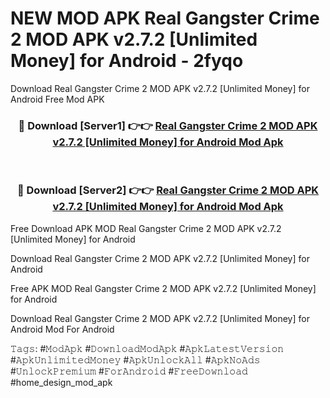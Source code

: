 # NEW MOD APK Real Gangster Crime 2 MOD APK v2.7.2 [Unlimited Money] for Android - 2fyqo
Download Real Gangster Crime 2 MOD APK v2.7.2 [Unlimited Money] for Android Free Mod APK

<div align="center">
<h3>🔴 Download [Server1] 👉👉 <a href="https://apk-comot.site?title=Real_Gangster_Crime_2_MOD_APK_v2.7.2_[Unlimited_Money]_for_Android">Real Gangster Crime 2 MOD APK v2.7.2 [Unlimited Money] for Android Mod Apk</a></h3><br>

<h3>🔴 Download [Server2] 👉👉 <a href="https://apk-comot.site?title=Real_Gangster_Crime_2_MOD_APK_v2.7.2_[Unlimited_Money]_for_Android">Real Gangster Crime 2 MOD APK v2.7.2 [Unlimited Money] for Android Mod Apk</a></h3>
</div>


Free Download APK MOD Real Gangster Crime 2 MOD APK v2.7.2 [Unlimited Money] for Android

Download Real Gangster Crime 2 MOD APK v2.7.2 [Unlimited Money] for Android 

Free APK MOD Real Gangster Crime 2 MOD APK v2.7.2 [Unlimited Money] for Android 

Download Real Gangster Crime 2 MOD APK v2.7.2 [Unlimited Money] for Android Mod For Android

𝚃𝚊𝚐𝚜: #𝙼𝚘𝚍𝙰𝚙𝚔 #𝙳𝚘𝚠𝚗𝚕𝚘𝚊𝚍𝙼𝚘𝚍𝙰𝚙𝚔 #𝙰𝚙𝚔𝙻𝚊𝚝𝚎𝚜𝚝𝚅𝚎𝚛𝚜𝚒𝚘𝚗 #𝙰𝚙𝚔𝚄𝚗𝚕𝚒𝚖𝚒𝚝𝚎𝚍𝙼𝚘𝚗𝚎𝚢 #𝙰𝚙𝚔𝚄𝚗𝚕𝚘𝚌𝚔𝙰𝚕𝚕 #𝙰𝚙𝚔𝙽𝚘𝙰𝚍𝚜 #𝚄𝚗𝚕𝚘𝚌𝚔𝙿𝚛𝚎𝚖𝚒𝚞𝚖 #𝙵𝚘𝚛𝙰𝚗𝚍𝚛𝚘𝚒𝚍 #𝙵𝚛𝚎𝚎𝙳𝚘𝚠𝚗𝚕𝚘𝚊𝚍 #home_design_mod_apk